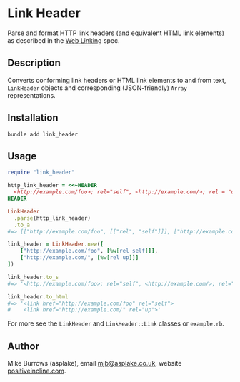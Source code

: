 # Link Header

Parse and format HTTP link headers (and equivalent HTML link elements) as
described in the [Web Linking] spec.

## Description

Converts conforming link headers or HTML link elements to and from text,
`LinkHeader` objects and corresponding (JSON-friendly) `Array` representations.

## Installation

```shell
bundle add link_header
```
  
## Usage

```ruby
require "link_header"

http_link_header = <<~HEADER
  <http://example.com/foo>; rel="self", <http://example.com/>; rel = "up"
HEADER

LinkHeader
  .parse(http_link_header)
  .to_a
#=> [["http://example.com/foo", [["rel", "self"]]], ["http://example.com/", [["rel", "up"]]]]

link_header = LinkHeader.new([
    ["http://example.com/foo", [%w[rel self]]],
    ["http://example.com/", [%w[rel up]]]
])

link_header.to_s
#=> '<http://example.com/foo>; rel="self", <http://example.com/>; rel="up"'

link_header.to_html
#=> '<link href="http://example.com/foo" rel="self">
#    <link href="http://example.com/" rel="up">'
```

For more see the `LinkHeader` and `LinkHeader::Link` classes or `example.rb`.

## Author

Mike Burrows (asplake), email mjb@asplake.co.uk, website [positiveincline.com].

[positiveincline.com]: http://positiveincline.com
[Web Linking]: https://datatracker.ietf.org/doc/html/rfc8288
